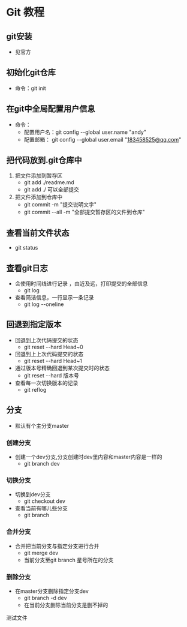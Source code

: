 # Git 教程
## git安装
- 见官方
## 初始化git仓库
- 命令：git init
## 在git中全局配置用户信息
- 命令：
    + 配置用户名：git config --global user.name "andy"
    + 配置邮箱： git config --global user.email "183458525@qq.com"
## 把代码放到.git仓库中
1. 把文件添加到暂存区
    - git add ./readme.md
    - git add ./   可以全部提交
2. 把文件添加到仓库中
    - git commit -m "提交说明文字"
    - git commit --all -m "全部提交暂存区的文件到仓库"
## 查看当前文件状态
- git status
## 查看git日志
- 会使用时间线进行记录 ，由近及远，打印提交的全部信息
    - git log
- 查看简洁信息，一行显示一条记录
    - git log --oneline

## 回退到指定版本
- 回退到上次代码提交的状态
    - git reset --hard Head~0
- 回退到上上次代码提交的状态
    -  git reset --hard Head~1
- 通过版本号精确回退到某次提交时的状态
    - git reset --hard 版本号
- 查看每一次切换版本的记录
    - git reflog

## 分支
- 默认有个主分支master
### 创建分支
- 创建一个dev分支,分支创建时dev里内容和master内容是一样的
    - git branch dev
### 切换分支
- 切换到dev分支
    - git checkout dev
- 查看当前有哪儿些分支
    - git branch
### 合并分支
- 合并把当前分支与指定分支进行合并
    - git merge dev
    - 当前分支至git branch 星号所在的分支
### 删除分支
- 在master分支删除指定分支dev
    - git branch -d dev
    - 在当前分支删除当前分支是删不掉的

测试文件

